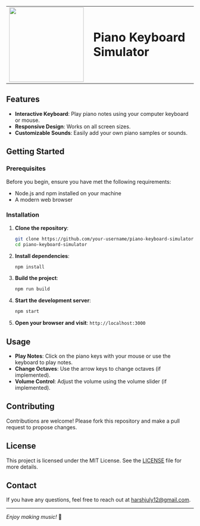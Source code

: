 <table>
  <tr>
    <td>
      <img src="https://github.com/user-attachments/assets/397d67df-187d-4d3c-b983-73ee61a5035b" width="200" style="margin-right: 10;">
    </td>
    <td>
      <h1 style="margin: 0;">Piano Keyboard Simulator</h1>
    </td>
  </tr>
</table>

## Features

- **Interactive Keyboard**: Play piano notes using your computer keyboard or mouse.
- **Responsive Design**: Works on all screen sizes.
- **Customizable Sounds**: Easily add your own piano samples or sounds.

## Getting Started

### Prerequisites

Before you begin, ensure you have met the following requirements:

- Node.js and npm installed on your machine
- A modern web browser

### Installation

1. **Clone the repository**:

    ```bash
    git clone https://github.com/your-username/piano-keyboard-simulator.git
    cd piano-keyboard-simulator
    ```

2. **Install dependencies**:

    ```bash
    npm install
    ```

3. **Build the project**:

    ```bash
    npm run build
    ```

4. **Start the development server**:

    ```bash
    npm start
    ```

5. **Open your browser and visit**: `http://localhost:3000`

## Usage

- **Play Notes**: Click on the piano keys with your mouse or use the keyboard to play notes.
- **Change Octaves**: Use the arrow keys to change octaves (if implemented).
- **Volume Control**: Adjust the volume using the volume slider (if implemented).

## Contributing

Contributions are welcome! Please fork this repository and make a pull request to propose changes.

## License

This project is licensed under the MIT License. See the [LICENSE](./LICENSE) file for more details.

## Contact

If you have any questions, feel free to reach out at [harshjuly12@gmail.com](mailto:harshjuly12@gmail.com).

---

*Enjoy making music!* 🎵

